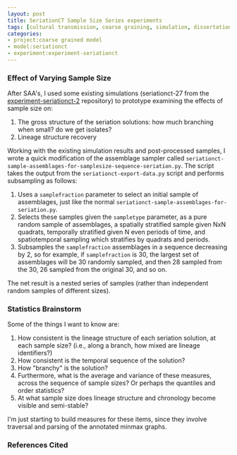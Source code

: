 ```yaml
---
layout: post
title: SeriationCT Sample Size Series experiments
tags: [cultural transmission, coarse graining, simulation, dissertation, seriation]
categories: 
- project:coarse grained model
- model:seriationct
- experiment:experiment-seriationct
---
```


### Effect of Varying Sample Size ###

After SAA's, I used some existing simulations (seriationct-27 from the [experiment-seriationct-2](http://github.com/mmadsen/experiment-seriationct-2) repository) to prototype examining the effects of sample size on:

1.  The gross structure of the seriation solutions:  how much branching when small?  do we get isolates?  
1.  Lineage structure recovery

Working with the existing simulation results and post-processed samples, I wrote a quick modification of the assemblage sampler called `seriationct-sample-assemblages-for-samplesize-sequence-seriation.py`.  The script takes the output from the `seriationct-export-data.py` script and performs subsampling as follows:

1.  Uses a `samplefraction` parameter to select an initial sample of assemblages, just like the normal `seriationct-sample-assemblages-for-seriation.py`.  
1.  Selects these samples given the `sampletype` parameter, as a pure random sample of assemblages, a spatially stratified sample given NxN quadrats, temporally stratified given N even periods of time, and spatiotemporal sampling which stratifies by quadrats and periods.
1.  Subsamples the `samplefraction` assemblages in a sequence decreasing by 2, so for example, if `samplefraction` is 30, the largest set of assemblages will be 30 randomly sampled, and then 28 sampled from the 30, 26 sampled from the original 30, and so on.  

The net result is a nested series of samples (rather than independent random samples of different sizes).  

### Statistics Brainstorm ###

Some of the things I want to know are:

1.  How consistent is the lineage structure of each seriation solution, at each sample size?  (i.e., along a branch, how mixed are lineage identifiers?)
1.  How consistent is the temporal sequence of the solution?  
1.  How "branchy" is the solution?  
1.  Furthermore, what is the average and variance of these measures, across the sequence of sample sizes?  Or perhaps the quantiles and order statistics?
1.  At what sample size does lineage structure and chronology become visible and semi-stable?  

I'm just starting to build measures for these items, since they involve traversal and parsing of the annotated minmax graphs.  



### References Cited ###

